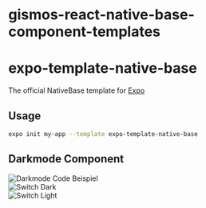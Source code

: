 # gismos-react-native-base-component-templates

# expo-template-native-base

The official NativeBase template for [Expo](https://docs.expo.io/)

## Usage

```sh
expo init my-app --template expo-template-native-base
```


## Darkmode Component
![Darkmode Code Beispiel](https://github.com/Gismo1337/gismos-react-native-base-component-templates/blob/main/Darkmode.png?raw=true)<br />
![Switch Dark](https://github.com/Gismo1337/gismos-react-native-base-component-templates/blob/main/toggleDark.png?raw=true)<br />
![Switch Light](https://github.com/Gismo1337/gismos-react-native-base-component-templates/blob/main/toggleLight.png?raw=true)<br />